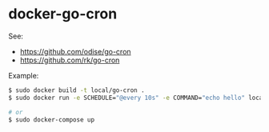 # docker-go-cron

See:
- https://github.com/odise/go-cron
- https://github.com/rk/go-cron

Example:
```bash
$ sudo docker build -t local/go-cron .
$ sudo docker run -e SCHEDULE="@every 10s" -e COMMAND="echo hello" local/go-cron

# or
$ sudo docker-compose up
```
